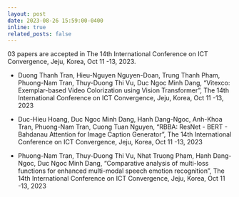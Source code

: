 ```yaml
---
layout: post
date: 2023-08-26 15:59:00-0400
inline: true
related_posts: false
---
```


03 papers are accepted in The 14th International Conference on ICT Convergence, Jeju, Korea, Oct 11 -13, 2023.  


- Duong Thanh Tran, Hieu-Nguyen Nguyen-Doan, Trung Thanh Pham, Phuong-Nam Tran, Thuy-Duong Thi Vu, Duc Ngoc Minh Dang, “Vitexco: Exemplar-based Video Colorization using Vision Transformer”, The 14th International Conference on ICT Convergence, Jeju, Korea, Oct 11 -13, 2023  

- Duc-Hieu Hoang, Duc Ngoc Minh Dang, Hanh Dang-Ngoc, Anh-Khoa Tran, Phuong-Nam Tran, Cuong Tuan Nguyen, “RBBA: ResNet - BERT - Bahdanau Attention for Image Caption Generator”, The 14th International Conference on ICT Convergence, Jeju, Korea, Oct 11 -13, 2023  

- Phuong-Nam Tran, Thuy-Duong Thi Vu, Nhat Truong Pham, Hanh Dang-Ngoc, Duc Ngoc Minh Dang, “Comparative analysis of multi-loss functions for enhanced multi-modal speech emotion recognition”, The 14th International Conference on ICT Convergence, Jeju, Korea, Oct 11 -13, 2023  

